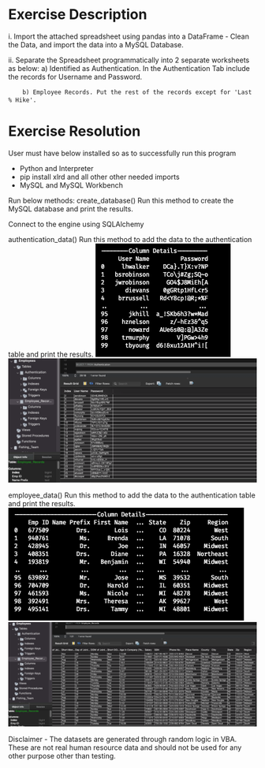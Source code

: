# Exercise Description
i. Import the attached spreadsheet using pandas into a DataFrame - Clean the Data, and import the data into a MySQL Database. 

ii. Separate the Spreadsheet programmatically into 2 separate worksheets as below: 
        a) Identified as Authentication. In the Authentication Tab include the records for Username and Password. 
        
        b) Employee Records. Put the rest of the records except for 'Last % Hike'.
        

# Exercise Resolution
User must have below installed so as to successfully run this program
 - Python and Interpreter
 - pip install xlrd and all other other needed imports
 - MySQL and MySQL Workbench

 Run below methods:
  create_database()
      Run this method to create the MySQL database and print the results.

  Connect to the engine using SQLAlchemy


  authentication_data()
      Run this method to add the data to the authentication table and print the results.
      ![Auth head & tail](https://github.com/Jomondi/MySQL_PandasProject/blob/main/Authentication.png)
      ![Auth table](https://github.com/Jomondi/MySQL_PandasProject/blob/main/Auth_Table.png)


  employee_data()
      Run this method to add the data to the authentication table and print the results.
      ![Empl head & tail](https://github.com/Jomondi/MySQL_PandasProject/blob/main/Employee%20Records.png)
      ![Empl table](https://github.com/Jomondi/MySQL_PandasProject/blob/main/Employee_Table.png)


Disclaimer - The datasets are generated through random logic in VBA. These are not real human resource data and should not be used for any other purpose other than testing.

